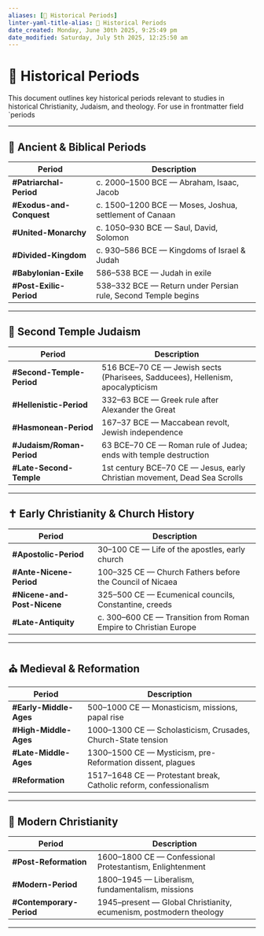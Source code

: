 ```yaml
---
aliases: [📅 Historical Periods]
linter-yaml-title-alias: 📅 Historical Periods
date_created: Monday, June 30th 2025, 9:25:49 pm
date_modified: Saturday, July 5th 2025, 12:25:50 am
---
```

# 📅 Historical Periods

This document outlines key historical periods relevant to studies in historical Christianity, Judaism, and theology. For use in frontmatter field `periods

---
## 🧱 Ancient & Biblical Periods

| Period                   | Description                                                   |
| ------------------------ | ------------------------------------------------------------- |
| **#Patriarchal-Period**  | c. 2000–1500 BCE — Abraham, Isaac, Jacob                      |
| **#Exodus-and-Conquest** | c. 1500–1200 BCE — Moses, Joshua, settlement of Canaan        |
| **#United-Monarchy**     | c. 1050–930 BCE — Saul, David, Solomon                        |
| **#Divided-Kingdom**     | c. 930–586 BCE — Kingdoms of Israel & Judah                   |
| **#Babylonian-Exile**    | 586–538 BCE — Judah in exile                                  |
| **#Post-Exilic-Period**  | 538–332 BCE — Return under Persian rule, Second Temple begins |

---

## 🕍 Second Temple Judaism

| Period                    | Description                                                                    |
| ------------------------- | ------------------------------------------------------------------------------ |
| **#Second-Temple-Period** | 516 BCE–70 CE — Jewish sects (Pharisees, Sadducees), Hellenism, apocalypticism |
| **#Hellenistic-Period**   | 332–63 BCE — Greek rule after Alexander the Great                              |
| **#Hasmonean-Period**     | 167–37 BCE — Maccabean revolt, Jewish independence                             |
| **#Judaism/Roman-Period** | 63 BCE–70 CE — Roman rule of Judea; ends with temple destruction               |
| **#Late-Second-Temple**   | 1st century BCE–70 CE — Jesus, early Christian movement, Dead Sea Scrolls      |

---

## ✝️ Early Christianity & Church History

| Period                      | Description                                                      |
| --------------------------- | ---------------------------------------------------------------- |
| **#Apostolic-Period**       | 30–100 CE — Life of the apostles, early church                   |
| **#Ante-Nicene-Period**     | 100–325 CE — Church Fathers before the Council of Nicaea         |
| **#Nicene-and-Post-Nicene** | 325–500 CE — Ecumenical councils, Constantine, creeds            |
| **#Late-Antiquity**         | c. 300–600 CE — Transition from Roman Empire to Christian Europe |

---

## ⛪ Medieval & Reformation

| Period                 | Description                                                       |
| ---------------------- | ----------------------------------------------------------------- |
| **#Early-Middle-Ages** | 500–1000 CE — Monasticism, missions, papal rise                   |
| **#High-Middle-Ages**  | 1000–1300 CE — Scholasticism, Crusades, Church-State tension      |
| **#Late-Middle-Ages**  | 1300–1500 CE — Mysticism, pre-Reformation dissent, plagues        |
| **#Reformation**       | 1517–1648 CE — Protestant break, Catholic reform, confessionalism |

---

## 📜 Modern Christianity

| Period                   | Description                                                        |
| ------------------------ | ------------------------------------------------------------------ |
| **#Post-Reformation**    | 1600–1800 CE — Confessional Protestantism, Enlightenment           |
| **#Modern-Period**       | 1800–1945 — Liberalism, fundamentalism, missions                   |
| **#Contemporary-Period** | 1945–present — Global Christianity, ecumenism, postmodern theology |

---